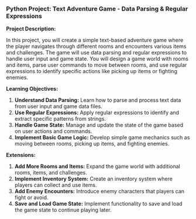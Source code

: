 ### Python Project: Text Adventure Game - Data Parsing & Regular Expressions

**Project Description:**

In this project, you will create a simple text-based adventure game where the player navigates through different rooms and encounters various items and challenges. The game will use data parsing and regular expressions to handle user input and game state. You will design a game world with rooms and items, parse user commands to move between rooms, and use regular expressions to identify specific actions like picking up items or fighting enemies.

**Learning Objectives:**

1. **Understand Data Parsing:** Learn how to parse and process text data from user input and game data files.
2. **Use Regular Expressions:** Apply regular expressions to identify and extract specific patterns from strings.
3. **Handle Game State:** Manage and update the state of the game based on user actions and commands.
4. **Implement Basic Game Logic:** Develop simple game mechanics such as moving between rooms, picking up items, and fighting enemies.

**Extensions:**

1. **Add More Rooms and Items:** Expand the game world with additional rooms, items, and challenges.
2. **Implement Inventory System:** Create an inventory system where players can collect and use items.
3. **Add Enemy Encounters:** Introduce enemy characters that players can fight or avoid.
4. **Save and Load Game State:** Implement functionality to save and load the game state to continue playing later.